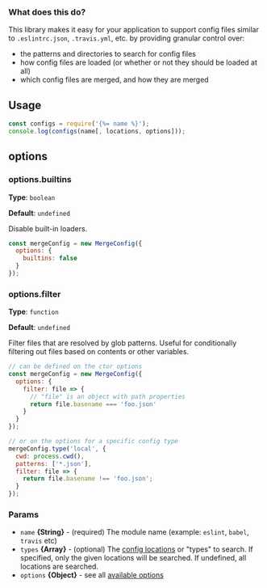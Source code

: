 ### What does this do?

This library makes it easy for your application to support config files similar to `.eslintrc.json`, `.travis.yml`, etc. by providing granular control over:

- the patterns and directories to search for config files
- how config files are loaded (or whether or not they should be loaded at all)
- which config files are merged, and how they are merged


## Usage

```js
const configs = require('{%= name %}');
console.log(configs(name[, locations, options]));
```

## options

### options.builtins

**Type**: `boolean`

**Default**: `undefined`

Disable built-in loaders.

```js
const mergeConfig = new MergeConfig({
  options: {
    builtins: false
  }  
});
```

### options.filter

**Type**: `function`

**Default**: `undefined`

Filter files that are resolved by glob patterns. Useful for conditionally filtering out files based on contents or other variables.

```js
// can be defined on the ctor options
const mergeConfig = new MergeConfig({
  options: {
    filter: file => {
      // "file" is an object with path properties
      return file.basename === 'foo.json'
    }
  }  
});

// or on the options for a specific config type
mergeConfig.type('local', {
  cwd: process.cwd(),
  patterns: ['*.json'],
  filter: file => {
    return file.basename !== 'foo.json';
  }
});
```

### Params

- `name` **{String}** - (required) The module name (example: `eslint`, `babel`, `travis` etc)
- `types` **{Array}** - (optional) The [config locations](#config-locations) or "types" to search. If specified, only the given locations will be searched. If undefined, all locations are searched.
- `options` **{Object}** - see all [available options](#options)

